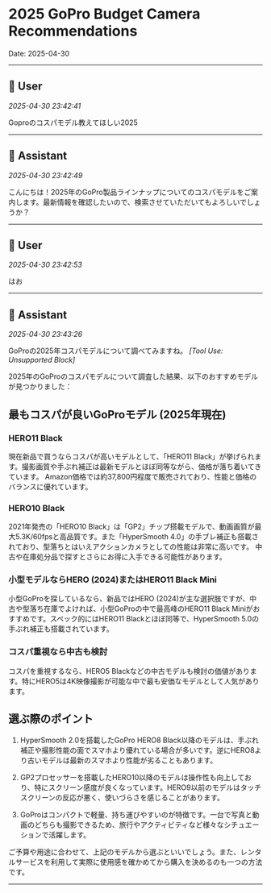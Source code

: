 # 2025 GoPro Budget Camera Recommendations

Date: 2025-04-30

---

## 👤 User
*2025-04-30 23:42:41*

Goproのコスパモデル教えてほしい2025

---

## 🤖 Assistant
*2025-04-30 23:42:49*

こんにちは！2025年のGoPro製品ラインナップについてのコスパモデルをご案内します。最新情報を確認したいので、検索させていただいてもよろしいでしょうか？

---

## 👤 User
*2025-04-30 23:42:53*

はお

---

## 🤖 Assistant
*2025-04-30 23:43:26*

GoProの2025年コスパモデルについて調べてみますね。
*[Tool Use: Unsupported Block]*



2025年のGoProのコスパモデルについて調査した結果、以下のおすすめモデルが見つかりました：

## 最もコスパが良いGoProモデル (2025年現在)

### HERO11 Black
現在新品で買うならコスパが高いモデルとして、「HERO11 Black」が挙げられます。撮影画質や手ぶれ補正は最新モデルとほぼ同等ながら、価格が落ち着いてきています。 Amazon価格では約37,800円程度で販売されており、性能と価格のバランスに優れています。

### HERO10 Black
2021年発売の「HERO10 Black」は「GP2」チップ搭載モデルで、動画画質が最大5.3K/60fpsと高品質です。また「HyperSmooth 4.0」の手ブレ補正も搭載されており、型落ちとはいえアクションカメラとしての性能は非常に高いです。 中古や在庫処分品で探すとさらにお得に入手できる可能性があります。

### 小型モデルならHERO (2024)またはHERO11 Black Mini
小型GoProを探しているなら、新品ではHERO (2024)が主な選択肢ですが、中古や型落ち在庫でよければ、小型GoProの中で最高峰のHERO11 Black Miniがおすすめです。スペック的にはHERO11 Blackとほぼ同等で、HyperSmooth 5.0の手ぶれ補正も搭載されています。

### コスパ重視なら中古も検討
コスパを重視するなら、HERO5 Blackなどの中古モデルも検討の価値があります。特にHERO5は4K映像撮影が可能な中で最も安価なモデルとして人気があります。

## 選ぶ際のポイント

1. HyperSmooth 2.0を搭載したGoPro HERO8 Black以降のモデルは、手ぶれ補正や撮影性能の面でスマホより優れている場合が多いです。逆にHERO8より古いモデルは最新のスマホより性能が劣ることもあります。

2. GP2プロセッサーを搭載したHERO10以降のモデルは操作性も向上しており、特にスクリーン感度が良くなっています。HERO9以前のモデルはタッチスクリーンの反応が悪く、使いづらさを感じることがあります。

3. GoProはコンパクトで軽量、持ち運びやすいのが特徴です。一台で写真と動画のどちらも撮影できるため、旅行やアクティビティなど様々なシチュエーションで活躍します。

ご予算や用途に合わせて、上記のモデルから選ぶといいでしょう。また、レンタルサービスを利用して実際に使用感を確かめてから購入を決めるのも一つの方法です。

---

